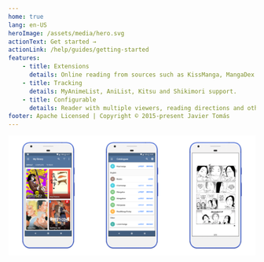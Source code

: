 ```yaml
---
home: true
lang: en-US
heroImage: /assets/media/hero.svg
actionText: Get started →
actionLink: /help/guides/getting-started
features:
    - title: Extensions
      details: Online reading from sources such as KissManga, MangaDex and more.
    - title: Tracking
      details: MyAnimeList, AniList, Kitsu and Shikimori support.
    - title: Configurable
      details: Reader with multiple viewers, reading directions and other settings.
footer: Apache Licensed | Copyright © 2015-present Javier Tomás
---
```


![screens](/assets/media/screens.png)
